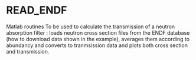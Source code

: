 READ_ENDF
=========

Matlab routines
To be used to calculate the transmission of a neutron absorption filter : 
loads neutron cross section files from the ENDF database  (how to download data shown in the example), 
averages them according to abundancy and converts to tranmsission data and plots both cross section and transmission. 
